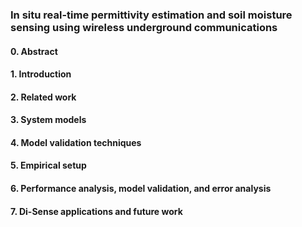 ### In situ real-time permittivity estimation and soil moisture sensing using wireless underground communications

#### 0. Abstract
#### 1. Introduction
#### 2. Related work
#### 3. System models
#### 4. Model validation techniques
#### 5. Empirical setup
#### 6. Performance analysis, model validation, and error analysis
#### 7. Di-Sense applications and future work